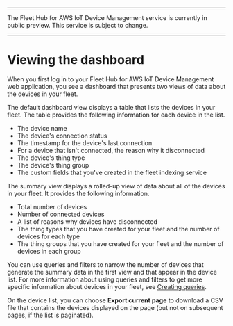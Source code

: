 --------

 The Fleet Hub for AWS IoT Device Management service is currently in public preview\. This service is subject to change\.

--------

# Viewing the dashboard<a name="aws-iot-monitor-user-queries-dashboard"></a>

When you first log in to your Fleet Hub for AWS IoT Device Management web application, you see a dashboard that presents two views of data about the devices in your fleet\.

The default dashboard view displays a table that lists the devices in your fleet\. The table provides the following information for each device in the list\.
+ The device name
+ The device's connection status
+ The timestamp for the device's last connection
+ For a device that isn't connected, the reason why it disconnected
+ The device's thing type
+ The device's thing group
+ The custom fields that you've created in the fleet indexing service

The summary view displays a rolled\-up view of data about all of the devices in your fleet\. It provides the following information\.
+ Total number of devices
+ Number of connected devices
+ A list of reasons why devices have disconnected
+ The thing types that you have created for your fleet and the number of devices for each type
+ The thing groups that you have created for your fleet and the number of devices in each group

You can use queries and filters to narrow the number of devices that generate the summary data in the first view and that appear in the device list\. For more information about using queries and filters to get more specific information about devices in your fleet, see [Creating queries](aws-iot-monitor-user-queries-creating.md#aws-iot-monitor-user-queries-create)\.

On the device list, you can choose **Export current page** to download a CSV file that contains the devices displayed on the page \(but not on subsequent pages, if the list is paginated\)\.